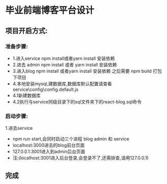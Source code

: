 # 毕业前端博客平台设计

## 项目开启方式:
### 准备步骤:
- 1.进入service
 npm install或者yarn install 安装依赖
- 2.进去 admin 
 npm install 或者 yarn install 安装依赖
- 3.进入blog
 npm install 或者yarn install 安装依赖
 之后需要 npm build 打包下项目
- 4.本地安装mysql,建数据库,数据库默认配置请查看 service\config\config.default.js 
- 4.1新建数据库
- 4.2执行与service同级目录下的sql文件夹下的react-blog.sql命令

### 启动步骤:

1.进去service
- npm run start,会同时启动三个进程  blog admin 和 service
- localhost:3000进去的blog前台页面
- 127.0.0.1:3001进入到admin后台页面
-  注:(localhost:3001进入后台登录,会登录不了,还需排查,请用127.0.0.1)

 ## 完成




